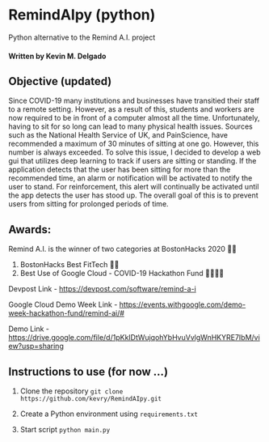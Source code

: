 # RemindAIpy (python)
Python alternative to the Remind A.I. project

#### Written by Kevin M. Delgado

## Objective (updated)
Since COVID-19 many institutions and businesses have transitied their staff to a remote setting. However, as a result of this, students and workers are now required to be in front of a computer almost all the time. Unfortunately, having to sit for so long can lead to many physical health issues. Sources such as the National Health Service of UK, and PainScience, have recommended a maximum of 30 minutes of sitting at one go. However, this number is always exceeded. To solve this issue, I decided to develop a web gui that utilizes deep learning to track if users are sitting or standing. If the application detects that the user has been sitting for more than the recommended time, an alarm or notification will be activated to notify the user to stand. For reinforcement, this alert will continually be activated until the app detects the user has stood up. The overall goal of this is to prevent users from sitting for prolonged periods of time.

## Awards:
Remind A.I. is the winner of two categories at BostonHacks 2020 🎉🎊
1. BostonHacks Best FitTech 💪🏽 
2. Best Use of Google Cloud - COVID-19 Hackathon Fund 🏋️‍♂️🏃‍♀️

Devpost Link - https://devpost.com/software/remind-a-i

Google Cloud Demo Week Link - https://events.withgoogle.com/demo-week-hackathon-fund/remind-ai/#

Demo Link - https://drive.google.com/file/d/1pKkIDtWujqohYbHvuVvlgWnHKYRE7IbM/view?usp=sharing

## Instructions to use (for now ...)

1.  Clone the repository ``git clone https://github.com/kevry/RemindAIpy.git``

2.  Create a Python environment using ``requirements.txt``

3.  Start script ``python main.py``

